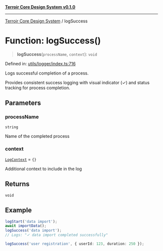 [**Terroir Core Design System v0.1.0**](../README.md)

***

[Terroir Core Design System](../globals.md) / logSuccess

# Function: logSuccess()

> **logSuccess**(`processName`, `context`): `void`

Defined in: [utils/logger/index.ts:716](https://github.com/terroir-ds/core/blob/0096649176492a6e21b16e854cb30ade347b1bac/packages/core/src/utils/logger/index.ts#L716)

Logs successful completion of a process.

Provides consistent success logging with visual indicator (✓) and
status tracking for process completion.

## Parameters

### processName

`string`

Name of the completed process

### context

[`LogContext`](../interfaces/LogContext.md) = `{}`

Additional context to include in the log

## Returns

`void`

## Example

```typescript
logStart('data import');
await importData();
logSuccess('data import');
// Logs: "✓ data import completed successfully"

logSuccess('user registration', { userId: 123, duration: 250 });
```
